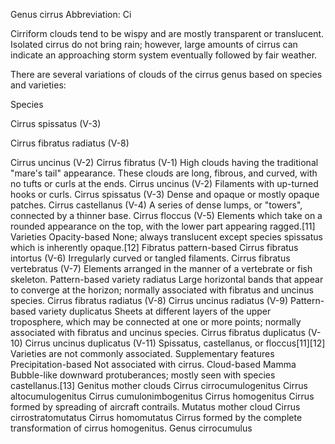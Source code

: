 Genus cirrus
Abbreviation: Ci

Cirriform clouds tend to be wispy and are mostly transparent or translucent. Isolated cirrus do not bring rain; however, large amounts of cirrus can indicate an approaching storm system eventually followed by fair weather.

There are several variations of clouds of the cirrus genus based on species and varieties:

Species

Cirrus spissatus (V-3)

Cirrus fibratus radiatus (V-8)

Cirrus uncinus (V-2)
Cirrus fibratus (V-1)
High clouds having the traditional "mare's tail" appearance. These clouds are long, fibrous, and curved, with no tufts or curls at the ends.
Cirrus uncinus (V-2)
Filaments with up-turned hooks or curls.
Cirrus spissatus (V-3)
Dense and opaque or mostly opaque patches.
Cirrus castellanus (V-4)
A series of dense lumps, or "towers", connected by a thinner base.
Cirrus floccus (V-5)
Elements which take on a rounded appearance on the top, with the lower part appearing ragged.[11]
Varieties
Opacity-based
None; always translucent except species spissatus which is inherently opaque.[12]
Fibratus pattern-based
Cirrus fibratus intortus (V-6)
Irregularly curved or tangled filaments.
Cirrus fibratus vertebratus (V-7)
Elements arranged in the manner of a vertebrate or fish skeleton.
Pattern-based variety radiatus
Large horizontal bands that appear to converge at the horizon; normally associated with fibratus and uncinus species.
Cirrus fibratus radiatus (V-8)
Cirrus uncinus radiatus (V-9)
Pattern-based variety duplicatus
Sheets at different layers of the upper troposphere, which may be connected at one or more points; normally associated with fibratus and uncinus species.
Cirrus fibratus duplicatus (V-10)
Cirrus uncinus duplicatus (V-11)
Spissatus, castellanus, or floccus[11][12]
Varieties are not commonly associated.
Supplementary features
Precipitation-based
Not associated with cirrus.
Cloud-based
Mamma
Bubble-like downward protuberances; mostly seen with species castellanus.[13]
Genitus mother clouds
Cirrus cirrocumulogenitus
Cirrus altocumulogenitus
Cirrus cumulonimbogenitus
Cirrus homogenitus
Cirrus formed by spreading of aircraft contrails.
Mutatus mother cloud
Cirrus cirrostratomutatus
Cirrus homomutatus
Cirrus formed by the complete transformation of cirrus homogenitus.
Genus cirrocumulus
